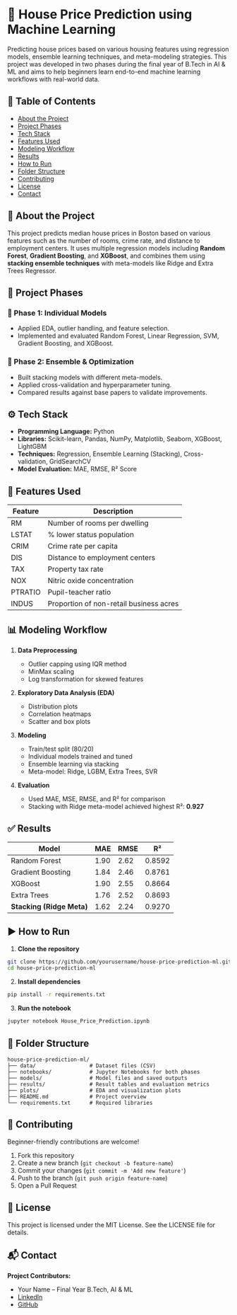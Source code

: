 
# 🏡 House Price Prediction using Machine Learning

Predicting house prices based on various housing features using regression models, ensemble learning techniques, and meta-modeling strategies. This project was developed in two phases during the final year of B.Tech in AI & ML and aims to help beginners learn end-to-end machine learning workflows with real-world data.

## 📌 Table of Contents
- [About the Project](#about-the-project)
- [Project Phases](#project-phases)
- [Tech Stack](#tech-stack)
- [Features Used](#features-used)
- [Modeling Workflow](#modeling-workflow)
- [Results](#results)
- [How to Run](#how-to-run)
- [Folder Structure](#folder-structure)
- [Contributing](#contributing)
- [License](#license)
- [Contact](#contact)

## 📖 About the Project
This project predicts median house prices in Boston based on various features such as the number of rooms, crime rate, and distance to employment centers. It uses multiple regression models including **Random Forest**, **Gradient Boosting**, and **XGBoost**, and combines them using **stacking ensemble techniques** with meta-models like Ridge and Extra Trees Regressor.

## 🧠 Project Phases

### 🔹 Phase 1: Individual Models
- Applied EDA, outlier handling, and feature selection.
- Implemented and evaluated Random Forest, Linear Regression, SVM, Gradient Boosting, and XGBoost.

### 🔹 Phase 2: Ensemble & Optimization
- Built stacking models with different meta-models.
- Applied cross-validation and hyperparameter tuning.
- Compared results against base papers to validate improvements.

## ⚙️ Tech Stack
- **Programming Language:** Python
- **Libraries:** Scikit-learn, Pandas, NumPy, Matplotlib, Seaborn, XGBoost, LightGBM
- **Techniques:** Regression, Ensemble Learning (Stacking), Cross-validation, GridSearchCV
- **Model Evaluation:** MAE, RMSE, R² Score

## 🧾 Features Used

| Feature   | Description                                |
|-----------|--------------------------------------------|
| RM        | Number of rooms per dwelling               |
| LSTAT     | % lower status population                  |
| CRIM      | Crime rate per capita                      |
| DIS       | Distance to employment centers             |
| TAX       | Property tax rate                          |
| NOX       | Nitric oxide concentration                 |
| PTRATIO   | Pupil-teacher ratio                        |
| INDUS     | Proportion of non-retail business acres    |

## 📊 Modeling Workflow

1. **Data Preprocessing**
   - Outlier capping using IQR method
   - MinMax scaling
   - Log transformation for skewed features

2. **Exploratory Data Analysis (EDA)**
   - Distribution plots
   - Correlation heatmaps
   - Scatter and box plots

3. **Modeling**
   - Train/test split (80/20)
   - Individual models trained and tuned
   - Ensemble learning via stacking
   - Meta-model: Ridge, LGBM, Extra Trees, SVR

4. **Evaluation**
   - Used MAE, MSE, RMSE, and R² for comparison
   - Stacking with Ridge meta-model achieved highest R²: **0.927**

## ✅ Results

| Model                    | MAE   | RMSE  | R²     |
|-------------------------|-------|-------|--------|
| Random Forest           | 1.90  | 2.62  | 0.8592 |
| Gradient Boosting       | 1.84  | 2.46  | 0.8761 |
| XGBoost                 | 1.90  | 2.55  | 0.8664 |
| Extra Trees             | 1.76  | 2.52  | 0.8693 |
| **Stacking (Ridge Meta)** | 1.62  | 2.24  | 0.9270 |

## ▶️ How to Run

1. **Clone the repository**
```bash
git clone https://github.com/yourusername/house-price-prediction-ml.git
cd house-price-prediction-ml
```

2. **Install dependencies**
```bash
pip install -r requirements.txt
```

3. **Run the notebook**
```bash
jupyter notebook House_Price_Prediction.ipynb
```

## 📁 Folder Structure

```
house-price-prediction-ml/
├── data/                 # Dataset files (CSV)
├── notebooks/            # Jupyter Notebooks for both phases
├── models/               # Model files and saved outputs
├── results/              # Result tables and evaluation metrics
├── plots/                # EDA and visualization plots
├── README.md             # Project overview
└── requirements.txt      # Required libraries
```

## 🤝 Contributing

Beginner-friendly contributions are welcome!

1. Fork this repository  
2. Create a new branch (`git checkout -b feature-name`)  
3. Commit your changes (`git commit -m 'Add new feature'`)  
4. Push to the branch (`git push origin feature-name`)  
5. Open a Pull Request  

## 📄 License

This project is licensed under the MIT License. See the LICENSE file for details.

## 📬 Contact

**Project Contributors:**  
- Your Name – Final Year B.Tech, AI & ML  
- [LinkedIn](https://linkedin.com/in/yourprofile)  
- [GitHub](https://github.com/yourusername)
